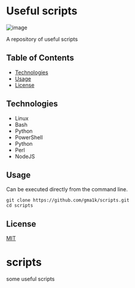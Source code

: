 # Useful scripts

![image](https://github.com/gma1k/scripts/assets/138721734/a5ba1003-3f61-44c7-b63a-e8e7fe5be822)

A repository of useful scripts

## Table of Contents

- [Technologies](#technologies)
- [Usage](#usage)
- [License](#license)

## Technologies

- Linux
- Bash
- Python
- PowerShell
- Python
- Perl
- NodeJS

## Usage
Can be executed directly from the command line.

```
git clone https://github.com/gma1k/scripts.git
cd scripts
````

## License

[MIT](LICENSE)






# scripts
some useful scripts
